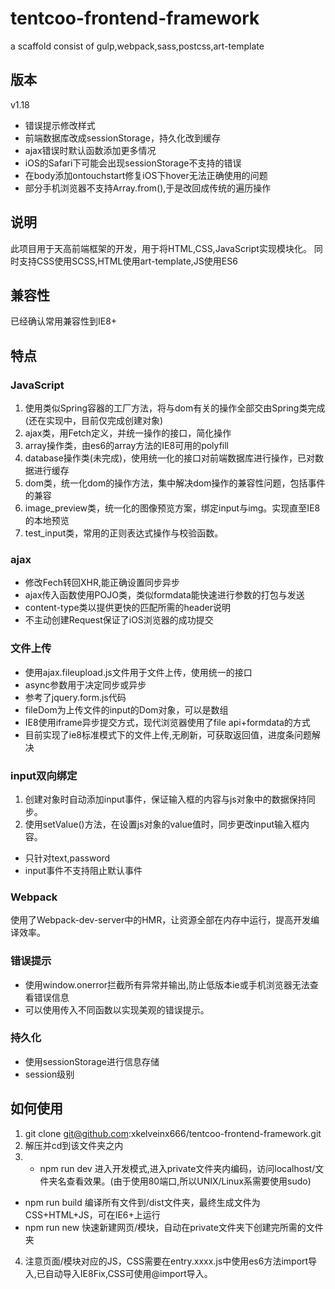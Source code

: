 # tentcoo-frontend-framework
a scaffold consist of gulp,webpack,sass,postcss,art-template

## 版本
v1.18
- 错误提示修改样式
- 前端数据库改成sessionStorage，持久化改到缓存
- ajax错误时默认函数添加更多情况
- iOS的Safari下可能会出现sessionStorage不支持的错误
- 在body添加ontouchstart修复iOS下hover无法正确使用的问题
- 部分手机浏览器不支持Array.from(),于是改回成传统的遍历操作

## 说明
此项目用于天高前端框架的开发，用于将HTML,CSS,JavaScript实现模块化。
同时支持CSS使用SCSS,HTML使用art-template,JS使用ES6

## 兼容性
已经确认常用兼容性到IE8+

## 特点
### JavaScript
1. 使用类似Spring容器的工厂方法，将与dom有关的操作全部交由Spring类完成(还在实现中，目前仅完成创建对象)
2. ajax类，用Fetch定义，并统一操作的接口，简化操作
3. array操作类，由es6的array方法的IE8可用的polyfill
4. database操作类(未完成)，使用统一化的接口对前端数据库进行操作，已对数据进行缓存
5. dom类，统一化dom的操作方法，集中解决dom操作的兼容性问题，包括事件的兼容
6. image_preview类，统一化的图像预览方案，绑定input与img。实现直至IE8的本地预览
7. test_input类，常用的正则表达式操作与校验函数。
### ajax
- 修改Fech转回XHR,能正确设置同步异步
- ajax传入函数使用POJO类，类似formdata能快速进行参数的打包与发送
- content-type类以提供更快的匹配所需的header说明
- 不主动创建Request保证了iOS浏览器的成功提交
### 文件上传
- 使用ajax.fileupload.js文件用于文件上传，使用统一的接口
- async参数用于决定同步或异步
- 参考了jquery.form.js代码
- fileDom为上传文件的input的Dom对象，可以是数组
- IE8使用iframe异步提交方式，现代浏览器使用了file api+formdata的方式
- 目前实现了ie8标准模式下的文件上传,无刷新，可获取返回值，进度条问题解决
### input双向绑定
1. 创建对象时自动添加input事件，保证输入框的内容与js对象中的数据保持同步。
2. 使用setValue()方法，在设置js对象的value值时，同步更改input输入框内容。
- 只针对text,password
- input事件不支持阻止默认事件
### Webpack
使用了Webpack-dev-server中的HMR，让资源全部在内存中运行，提高开发编译效率。
### 错误提示
- 使用window.onerror拦截所有异常并输出,防止低版本ie或手机浏览器无法查看错误信息
- 可以使用传入不同函数以实现美观的错误提示。
### 持久化
- 使用sessionStorage进行信息存储
- session级别

## 如何使用
1. git clone git@github.com:xkelveinx666/tentcoo-frontend-framework.git
2. 解压并cd到该文件夹之内
3. - npm run dev 进入开发模式,进入private文件夹内编码，访问localhost/文件夹名查看效果。(由于使用80端口,所以UNIX/Linux系需要使用sudo)
 - npm run build 编译所有文件到/dist文件夹，最终生成文件为CSS+HTML+JS，可在IE6+上运行
 - npm run new 快速新建网页/模块，自动在private文件夹下创建完所需的文件夹
4. 注意页面/模块对应的JS，CSS需要在entry.xxxx.js中使用es6方法import导入,已自动导入IE8Fix,CSS可使用@import导入。